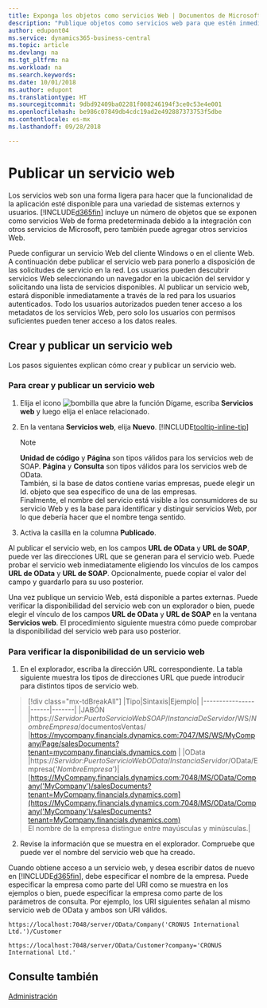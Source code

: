 ```yaml
---
title: Exponga los objetos como servicios Web | Documentos de Microsoft
description: "Publique objetos como servicios web para que estén inmediatamente disponibles en la red."
author: edupont04
ms.service: dynamics365-business-central
ms.topic: article
ms.devlang: na
ms.tgt_pltfrm: na
ms.workload: na
ms.search.keywords: 
ms.date: 10/01/2018
ms.author: edupont
ms.translationtype: HT
ms.sourcegitcommit: 9dbd92409ba02281f008246194f3ce0c53e4e001
ms.openlocfilehash: be986c07849db4cdc19ad2e492887373753f5dbe
ms.contentlocale: es-mx
ms.lasthandoff: 09/28/2018

---
```

# <a name="publish-a-web-service"></a>Publicar un servicio web

Los servicios web son una forma ligera para hacer que la funcionalidad de la aplicación esté disponible para una variedad de sistemas externos y usuarios. [!INCLUDE[d365fin](includes/d365fin_md.md)] incluye un número de objetos que se exponen como servicios Web de forma predeterminada debido a la integración con otros servicios de Microsoft, pero también puede agregar otros servicios Web.  

Puede configurar un servicio Web del cliente Windows o en el cliente Web. A continuación debe publicar el servicio web para ponerlo a disposición de las solicitudes de servicio en la red. Los usuarios pueden descubrir servicios Web seleccionando un navegador en la ubicación del servidor y solicitando una lista de servicios disponibles. Al publicar un servicio web, estará disponible inmediatamente a través de la red para los usuarios autenticados. Todo los usuarios autorizados pueden tener acceso a los metadatos de los servicios Web, pero solo los usuarios con permisos suficientes pueden tener acceso a los datos reales.

## <a name="creating-and-publishing-a-web-service"></a>Crear y publicar un servicio web  
Los pasos siguientes explican cómo crear y publicar un servicio web.  

### <a name="to-create-and-publish-a-web-service"></a>Para crear y publicar un servicio web  

1.  Elija el icono ![bombilla que abre la función Dígame](media/ui-search/search_small.png "Dígame que desea hacer"), escriba **Servicios web** y luego elija el enlace relacionado.  
2.  En la ventana **Servicios web**, elija **Nuevo**. [!INCLUDE[tooltip-inline-tip](includes/tooltip-inline-tip_md.md)]  

    > [!NOTE]  
    >  **Unidad de código** y **Página** son tipos válidos para los servicios web de SOAP. **Página** y **Consulta** son tipos válidos para los servicios web de OData.  
    También, si la base de datos contiene varias empresas, puede elegir un Id. objeto que sea específico de una de las empresas.  
    Finalmente, el nombre del servicio está visible a los consumidores de su servicio Web y es la base para identificar y distinguir servicios Web, por lo que debería hacer que el nombre tenga sentido.

3.  Activa la casilla en la columna **Publicado**.  

Al publicar el servicio web, en los campos **URL de OData** y **URL de SOAP**, puede ver las direcciones URL que se generan para el servicio web. Puede probar el servicio web inmediatamente eligiendo los vínculos de los campos **URL de OData** y **URL de SOAP**. Opcionalmente, puede copiar el valor del campo y guardarlo para su uso posterior.  

Una vez publique un servicio Web, está disponible a partes externas. Puede verificar la disponibilidad del servicio web con un explorador o bien, puede elegir el vínculo de los campos **URL de OData** y **URL de SOAP** en la ventana **Servicios web**. El procedimiento siguiente muestra cómo puede comprobar la disponibilidad del servicio web para uso posterior.  

### <a name="to-verify-the-availability-of-a-web-service"></a>Para verificar la disponibilidad de un servicio web  

1.  En el explorador, escriba la dirección URL correspondiente. La tabla siguiente muestra los tipos de direcciones URL que puede introducir para distintos tipos de servicio web.  
> [!div class="mx-tdBreakAll"]
> |Tipo|Sintaxis|Ejemplo|
> |----------------|------|-------|
> |JABÓN |https://*Servidor*:*PuertoServicioWebSOAP*/*InstanciaDeServidor*/WS/*NombreEmpresa*/documentosVentas/ |https://mycompany.financials.dynamics.com:7047/MS/WS/MyCompany/Page/salesDocuments?tenant=mycompany.financials.dynamics.com |
> |OData |https://*Servidor*:*PuertoServicioWebOData*/*InstanciaServidor*/OData/Empresa(*'NombreEmpresa*')|[https://MyCompany.financials.dynamics.com:7048/MS/OData/Company('MyCompany')/salesDocuments?tenant=MyCompany.financials.dynamics.com](https://MyCompany.financials.dynamics.com:7048/MS/OData/Company('MyCompany')/salesDocuments?tenant=MyCompany.financials.dynamics.com) <br />    El nombre de la empresa distingue entre mayúsculas y minúsculas.|

2.  Revise la información que se muestra en el explorador. Compruebe que puede ver el nombre del servicio web que ha creado.  

Cuando obtiene acceso a un servicio web, y desea escribir datos de nuevo en [!INCLUDE[d365fin](includes/d365fin_md.md)], debe especificar el nombre de la empresa. Puede especificar la empresa como parte del URI como se muestra en los ejemplos o bien, puede especificar la empresa como parte de los parámetros de consulta. Por ejemplo, los URI siguientes señalan al mismo servicio web de OData y ambos son URI válidos.  

```  
https://localhost:7048/server/OData/Company('CRONUS International Ltd.')/Customer  
```  

```  
https://localhost:7048/server/OData/Customer?company='CRONUS International Ltd.'  
```  

## <a name="see-also"></a>Consulte también  
[Administración](admin-setup-and-administration.md)  

